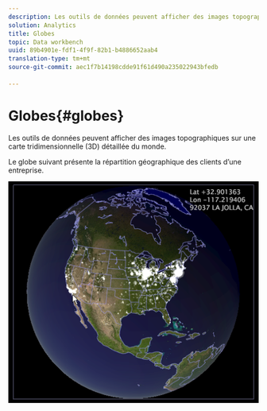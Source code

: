 ```yaml
---
description: Les outils de données peuvent afficher des images topographiques sur une carte tridimensionnelle (3D) détaillée du monde.
solution: Analytics
title: Globes
topic: Data workbench
uuid: 89b4901e-fdf1-4f9f-82b1-b4886652aab4
translation-type: tm+mt
source-git-commit: aec1f7b14198cdde91f61d490a235022943bfedb

---
```



# Globes{#globes}

Les outils de données peuvent afficher des images topographiques sur une carte tridimensionnelle (3D) détaillée du monde.

Le globe suivant présente la répartition géographique des clients d’une entreprise.

![](assets/vis_Globe_RollOverLatLong.png)

